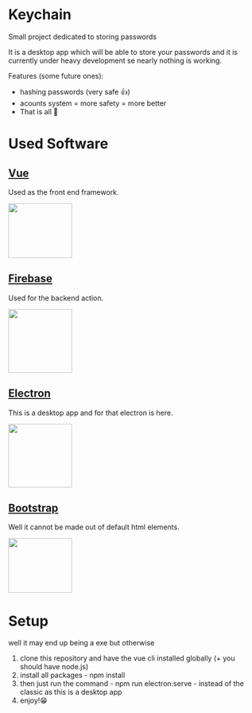 # Keychain

Small project dedicated to storing passwords

It is a desktop app which will be able to store your passwords and it is currently under heavy development se nearly nothing is working.

Features (some future ones):

- hashing passwords (very safe 👍)
- acounts system = more safety = more better
- That is all 🫠

# Used Software

## [Vue](https://vuejs.org/ "Vue")

Used as the front end framework.

<img src="https://upload.wikimedia.org/wikipedia/commons/thumb/9/95/Vue.js_Logo_2.svg/2367px-Vue.js_Logo_2.svg.png" width="128px" height="110px">

## [Firebase](https://firebase.google.com/ "Firebase")

Used for the backend action.

<img src="https://upload.wikimedia.org/wikipedia/commons/thumb/c/cf/Firebase_icon.svg/2048px-Firebase_icon.svg.png" width="128px" height="128px">

## [Electron](https://www.electronjs.org "Electron")

This is a desktop app and for that electron is here.

<img src="https://upload.wikimedia.org/wikipedia/commons/thumb/9/91/Electron_Software_Framework_Logo.svg/2048px-Electron_Software_Framework_Logo.svg.png" width="128px" height="128px">

## [Bootstrap](https://getbootstrap.com/ "Bootstrap")

Well it cannot be made out of default html elements.

<img src="https://upload.wikimedia.org/wikipedia/commons/thumb/b/b2/Bootstrap_logo.svg/800px-Bootstrap_logo.svg.png" width="128px" height="110px">

# Setup

well it may end up being a exe but otherwise

1. clone this repository and have the vue cli installed globally (+ you should have node.js)
2. install all packages - npm install
3. then just run the command - npm run electron:serve - instead of the classic as this is a desktop app
4. enjoy!😁
